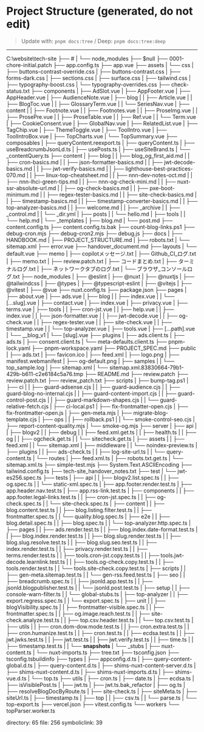 # Project Structure (generated, do not edit)
> Update with: `pnpm docs:tree`  / Deep: `pnpm docs:tree:deep`

---

C:\website\tech-site
├── #
|  └── node_modules
├── $null
├── 0001-chore-initial.patch
├── app.config.ts
├── app.vue
├── assets
|  └── css
|     ├── buttons-contrast-override.css
|     ├── buttons-contrast.css
|     ├── forms-dark.css
|     ├── sections.css
|     ├── surface.css
|     ├── tailwind.css
|     ├── typography-boost.css
|     └── typography-overrides.css
├── check-status.txt
├── components
|  ├── AdSlot.vue
|  ├── AppFooter.vue
|  ├── AppHeader.vue
|  ├── AudienceNote.vue
|  ├── blog
|  |  ├── Article.vue
|  |  ├── BlogToc.vue
|  |  ├── GlossaryTerm.vue
|  |  └── SeriesNav.vue
|  ├── content
|  |  ├── Footnote.vue
|  |  ├── Footnotes.vue
|  |  ├── ProseImg.vue
|  |  ├── ProsePre.vue
|  |  ├── ProseTable.vue
|  |  ├── Ref.vue
|  |  └── Term.vue
|  ├── CookieConsent.vue
|  ├── GlobalNav.vue
|  ├── RelatedList.vue
|  ├── TagChip.vue
|  ├── ThemeToggle.vue
|  ├── ToolIntro.vue
|  ├── ToolIntroBox.vue
|  ├── TopCharts.vue
|  └── TopSummary.vue
├── composables
|  ├── queryContent.reexport.ts
|  ├── queryContent.ts
|  ├── useBreadcrumbJsonLd.ts
|  ├── usePosts.ts
|  ├── useSiteBrand.ts
|  └── _contentQuery.ts
├── content
|  ├── blog
|  |  ├── blog_og_first_aid.md
|  |  ├── cron-basics.md
|  |  ├── json-formatter-basics.md
|  |  ├── jwt-decode-basics.md
|  |  ├── jwt-verify-basics.md
|  |  ├── lighthouse-best-practices-070.md
|  |  ├── linux-top-cheatsheet.md
|  |  ├── nnn-dev-notes-oct.md
|  |  ├── nnn-lhci-green-tips.md
|  |  ├── nnn-og-check-mini.md
|  |  ├── nuxt-ssr-absolute-url.md
|  |  ├── og-check-basics.md
|  |  ├── pxe-boot-minimum.md
|  |  ├── regex-tester-basics.md
|  |  ├── site-check-basics.md
|  |  ├── timestamp-basics.md
|  |  ├── timestamp-converter-basics.md
|  |  ├── top-analyzer-basics.md
|  |  ├── welcome.md
|  |  ├── _archive
|  |  ├── _control.md
|  |  └── _dir.yml
|  ├── posts
|  |  └── hello.md
|  ├── tools
|  |  └── help.md
|  └── _templates
|     ├── blog.md
|     └── post.md
├── content.config.ts
├── content.config.ts.bak
├── count-blog-links.ps1
├── debug-cron.mjs
├── debug-cron2.mjs
├── debug.js
├── docs
|  ├── HANDBOOK.md
|  ├── PROJECT_STRUCTURE.md
|  ├── robots.txt
|  └── sitemap.xml
├── error.vue
├── handover_document.md
├── layouts
|  └── default.vue
├── memo
|  ├── copilotメッセージ.txt
|  ├── Github_CI_ログ.txt
|  ├── memo.txt
|  ├── review.patch.txt
|  ├── コードまとめ.txt
|  ├── ターミナルログ.txt
|  ├── ネットワークタブのログ.txt
|  └── ブラウザ_コンソールログ.txt
├── node_modules
|  ├── @eslint
|  ├── @nuxt
|  ├── @nuxtjs
|  ├── @tailwindcss
|  ├── @types
|  ├── @typescript-eslint
|  ├── @vitejs
|  ├── @vitest
|  ├── @vue
├── nuxt.config.ts
├── package.json
├── pages
|  ├── about.vue
|  ├── ads.vue
|  ├── blog
|  |  ├── index.vue
|  |  └── [...slug].vue
|  ├── contact.vue
|  ├── index.vue
|  ├── privacy.vue
|  ├── terms.vue
|  ├── tools
|  |  ├── cron-jst.vue
|  |  ├── help.vue
|  |  ├── index.vue
|  |  ├── json-formatter.vue
|  |  ├── jwt-decode.vue
|  |  ├── og-check.vue
|  |  ├── regex-tester.vue
|  |  ├── site-check.vue
|  |  ├── timestamp.vue
|  |  └── top-analyzer.vue
|  ├── tools.vue
|  ├── [...path].vue
|  └── __blog_v1
|     └── [slug].vue
├── plugins
|  ├── ads.client.ts
|  ├── ads.ts
|  ├── consent.client.ts
|  └── meta-defaults.client.ts
├── pnpm-lock.yaml
├── pnpm-workspace.yaml
├── PROJECT_SPEC.md
├── public
|  ├── ads.txt
|  ├── favicon.ico
|  ├── feed.xml
|  ├── logo.png
|  ├── manifest.webmanifest
|  ├── og-default.png
|  ├── samples
|  |  └── top_sample.log
|  ├── sitemap.xml
|  └── sitemap.xml.83830664-79b1-429b-b611-c2e6184c5a76.tmp
├── README.md
├── review.patch
├── review.patch.txt
├── review_patch.txt
├── scripts
|  ├── bump-tag.ps1
|  ├── ci
|  |  ├── guard-adsense.cjs
|  |  ├── guard-audience.cjs
|  |  ├── guard-blog-no-internal.cjs
|  |  ├── guard-content-import.cjs
|  |  ├── guard-control-post.cjs
|  |  ├── guard-markdown-shapes.cjs
|  |  └── guard-relative-fetch.cjs
|  ├── ci-local.ps1
|  ├── fix-frontmatter-open.cjs
|  ├── fix-frontmatter-open.js
|  ├── gen-meta.mjs
|  ├── migrate-blog-template.cjs
|  ├── ops
|  |  ├── rollback.ps1
|  |  └── smoke-control-seo.cjs
|  ├── report-content-quality.mjs
|  └── smoke-og.mjs
├── server
|  ├── api
|  |  ├── blogv2
|  |  ├── debug
|  |  ├── feed.xml.get.ts
|  |  ├── health.ts
|  |  ├── og
|  |  ├── ogcheck.get.ts
|  |  └── sitecheck.get.ts
|  ├── assets
|  |  ├── feed.xml
|  |  └── sitemap.xml
|  ├── middleware
|  |  └── noindex-preview.ts
|  ├── plugins
|  |  ├── ads-check.ts
|  |  ├── log-site-url.ts
|  |  └── query-content.ts
|  └── routes
|     ├── feed.xml.ts
|     ├── robots.txt.get.ts
|     └── sitemap.xml.ts
├── simple-test.mjs
├── System.Text.ASCIIEncoding
├── tailwind.config.ts
├── tech-site_handover_notes.txt
├── test
|  └── jwt-es256.spec.ts
├── tests
|  ├── api
|  |  ├── blogv2.list.spec.ts
|  |  ├── og.spec.ts
|  |  └── static-xml.spec.ts
|  ├── app.footer.render.test.ts
|  ├── app.header.nav.test.ts
|  ├── app.rss-link.test.ts
|  ├── components
|  |  ├── app.footer.legal-links.test.ts
|  |  ├── cron-jst.spec.ts
|  |  ├── og-check.spec.ts
|  |  └── site-check.spec.ts
|  ├── content
|  |  ├── blog.content.test.ts
|  |  ├── blog.listing.filter.test.ts
|  |  ├── frontmatter.spec.ts
|  |  └── quality.blog.spec.ts
|  ├── e2e
|  |  ├── blog.detail.spec.ts
|  |  ├── blog.spec.ts
|  |  └── top-analyzer.http.spec.ts
|  ├── pages
|  |  ├── ads.render.test.ts
|  |  ├── blog.index.date-format.test.ts
|  |  ├── blog.index.render.test.ts
|  |  ├── blog.slug.render.test.ts
|  |  ├── blog.slug.resolve.test.ts
|  |  ├── blog.slug.seo.test.ts
|  |  ├── index.render.test.ts
|  |  ├── privacy.render.test.ts
|  |  ├── terms.render.test.ts
|  |  ├── tools.cron-jst.copy.test.ts
|  |  ├── tools.jwt-decode.learnlink.test.ts
|  |  ├── tools.og-check.copy.test.ts
|  |  ├── tools.render.test.ts
|  |  └── tools.site-check.copy.test.ts
|  ├── scripts
|  |  ├── gen-meta.sitemap.test.ts
|  |  └── gen-rss.feed.test.ts
|  ├── seo
|  |  ├── breadcrumb.spec.ts
|  |  ├── jsonld.app.test.ts
|  |  ├── jsonld.blogpublisher.test.ts
|  |  └── jsonld.post.test.ts
|  ├── setup
|  |  ├── console-warn-filter.ts
|  |  └── global-stubs.ts
|  ├── top-analyzer
|  |  ├── export.regress.spec.ts
|  |  └── export.spec.ts
|  ├── unit
|  |  ├── blogVisibility.spec.ts
|  |  ├── frontmatter-visible.spec.ts
|  |  ├── frontmatter.spec.ts
|  |  ├── og.image.reach.test.ts
|  |  ├── site-check.analyze.test.ts
|  |  ├── top.csv.header.test.ts
|  |  └── top.csv.test.ts
|  ├── utils
|  |  ├── cron.dom-dow.mode.test.ts
|  |  ├── cron.extra.test.ts
|  |  ├── cron.humanize.test.ts
|  |  ├── cron.test.ts
|  |  ├── ecdsa.test.ts
|  |  ├── jwt.jwks.test.ts
|  |  ├── jwt.test.ts
|  |  ├── jwt.verify.test.ts
|  |  ├── time.ts
|  |  ├── timestamp.test.ts
|  |  └── __snapshots__
|  └── _stubs
|     ├── nuxt-content.ts
|     └── nuxt-imports.ts
├── tree.txt
├── tsconfig.json
├── tsconfig.tsbuildinfo
├── types
|  ├── appconfig.d.ts
|  ├── query-content-global.d.ts
|  ├── query-content.d.ts
|  ├── shims-nuxt-content-server.d.ts
|  ├── shims-nuxt-content.d.ts
|  ├── shims-nuxt-imports.d.ts
|  ├── shims-vue.d.ts
|  └── top.ts
├── utils
|  ├── cron.ts
|  ├── date.ts
|  ├── ecdsa.ts
|  ├── isVisiblePost.ts
|  ├── jwt.ts
|  ├── jwt.ts.bak_refactor
|  ├── og.ts
|  ├── resolveBlogDocByRoute.ts
|  ├── site-check.ts
|  ├── siteMeta.ts
|  ├── siteUrl.ts
|  ├── timestamp.ts
|  ├── top
|  |  ├── csv.ts
|  |  └── parse.ts
|  └── top-export.ts
├── vercel.json
├── vitest.config.ts
└── workers
   └── topParser.worker.ts

directory: 65 file: 256 symboliclink: 39

